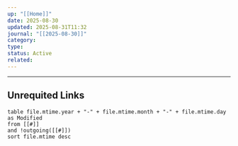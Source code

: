 ```yaml
---
up: "[[Home]]"
date: 2025-08-30
updated: 2025-08-31T11:32
journal: "[[2025-08-30]]"
category:
type:
status: Active
related:
---
```














-----
## Unrequited Links
```dataview
table file.mtime.year + "-" + file.mtime.month + "-" + file.mtime.day as Modified
from [[#]]
and !outgoing([[#]])
sort file.mtime desc
```
